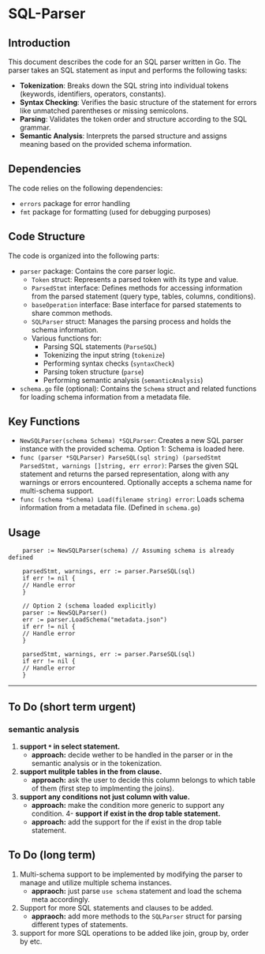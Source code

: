 # SQL-Parser

## Introduction

This document describes the code for an SQL parser written in Go. The parser takes an SQL statement as input and performs the following tasks:

- **Tokenization**: Breaks down the SQL string into individual tokens (keywords, identifiers, operators, constants).
- **Syntax Checking**: Verifies the basic structure of the statement for errors like unmatched parentheses or missing semicolons.
- **Parsing**: Validates the token order and structure according to the SQL grammar.
- **Semantic Analysis**: Interprets the parsed structure and assigns meaning based on the provided schema information.

## Dependencies

The code relies on the following dependencies:

- `errors` package for error handling
- `fmt` package for formatting (used for debugging purposes)

## Code Structure

The code is organized into the following parts:

- `parser` package: Contains the core parser logic.
    - `Token` struct: Represents a parsed token with its type and value.
    - `ParsedStmt` interface: Defines methods for accessing information from the parsed statement (query type, tables, columns, conditions).
    - `baseOperation` interface: Base interface for parsed statements to share common methods.
    - `SQLParser` struct: Manages the parsing process and holds the schema information.
    - Various functions for:
        - Parsing SQL statements (`ParseSQL`)
        - Tokenizing the input string (`tokenize`)
        - Performing syntax checks (`syntaxCheck`)
        - Parsing token structure (`parse`)
        - Performing semantic analysis (`semanticAnalysis`)
- `schema.go` file (optional): Contains the `Schema` struct and related functions for loading schema information from a metadata file.

## Key Functions

- `NewSQLParser(schema Schema) *SQLParser`: Creates a new SQL parser instance with the provided schema. Option 1: Schema is loaded here.
- `func (parser *SQLParser) ParseSQL(sql string) (parsedStmt ParsedStmt, warnings []string, err error)`: Parses the given SQL statement and returns the parsed representation, along with any warnings or errors encountered. Optionally accepts a schema name for multi-schema support.
- `func (schema *Schema) Load(filename string) error`: Loads schema information from a metadata file. (Defined in `schema.go`)

## Usage
``` // Option 1 (schema loaded in constructor)
    parser := NewSQLParser(schema) // Assuming schema is already defined

    parsedStmt, warnings, err := parser.ParseSQL(sql)
    if err != nil {
    // Handle error
    }

    // Option 2 (schema loaded explicitly)
    parser := NewSQLParser()
    err := parser.LoadSchema("metadata.json")
    if err != nil {
    // Handle error
    }

    parsedStmt, warnings, err := parser.ParseSQL(sql)
    if err != nil {
    // Handle error
    }
```
-----------------

## To Do (short term urgent)
### semantic analysis
1. **support `*` in select statement.**
   -  **approach:** decide wether to be handled in the parser or in the semantic analysis or in the tokenization.
2. **support mulitple tables in the from clause.**
   -  **approach:** ask the user to decide this column belongs to which table of them (first step to implmenting the joins).
3. **support any conditions not just column with value.**
   -  **approach:** make the condition more generic to support any condition.
4- **support if exist in the drop table statement.**
   -  **approach:** add the support for the if exist in the drop table statement. 




## To Do (long term)
1. Multi-schema support to be implemented by modifying the parser to manage and utilize multiple schema instances.
    - **appraoch:** just parse `use schema` statement and load the schema meta accordingly.
2. Support for more SQL statements and clauses to be added.
    - **appraoch:** add more methods to the `SQLParser` struct for parsing different types of statements.
3. support for more SQL operations to be added like join, group by, order by etc.

